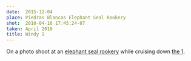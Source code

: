 ```yaml
---
date:  2015-12-04
place: Piedras Blancas Elephant Seal Rookery
shot:  2010-04-16 17:45:24-07
taken: April 2010
title: Windy 1
---
```


On a photo shoot at an [elephant seal rookery](http://www.elephantseal.org) while cruising down [the 1](https://en.wikipedia.org/wiki/California_State_Route_1).
